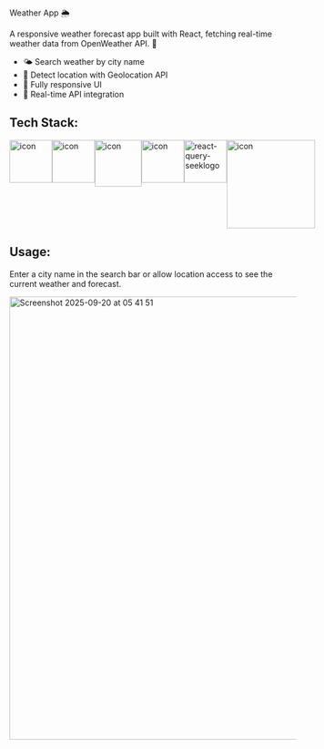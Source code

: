 Weather App 🌦️

A responsive weather forecast app built with React, fetching real-time weather data from OpenWeather API. 🚩

- 🌤️ Search weather by city name
- 📍 Detect location with Geolocation API
- 📱 Fully responsive UI
- 🔄 Real-time API integration


## Tech Stack:  
<div style="display: flex; align-items: flex-start;">
 <img src="https://raw.githubusercontent.com/marwin1991/profile-technology-icons/refs/heads/main/icons/html.png" alt="icon" width="75" height="75" />
  <img src="https://raw.githubusercontent.com/marwin1991/profile-technology-icons/refs/heads/main/icons/css.png" alt="icon" width="75" height="75" />
 <img src="https://techstack-generator.vercel.app/ts-icon.svg" alt="icon" width="82" height="82" />
 <img src="https://techstack-generator.vercel.app/react-icon.svg" alt="icon" width="75" height="75" />
<img width="75" height="75" alt="react-query-seeklogo" src="https://github.com/user-attachments/assets/aee314fe-081a-4315-9ccc-ff9a394ecdae" />
<img src="https://github.com/user-attachments/assets/9b2c602a-e52f-4068-a7e5-adfc23a12f17" alt="icon" width="155" height="155" />
</div>

## Usage:
Enter a city name in the search bar or allow location access to see the current weather and forecast.



<img width="1439" height="778" alt="Screenshot 2025-09-20 at 05 41 51" src="https://github.com/user-attachments/assets/6ec85aa0-d0af-401f-a8e5-ef7d014b3820" />

